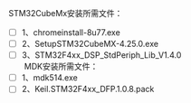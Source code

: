  STM32CubeMx安装所需文件：  
- [ ] 1、chromeinstall-8u77.exe  
- [ ] 2、SetupSTM32CubeMX-4.25.0.exe  
- [ ] 3、STM32F4xx_DSP_StdPeriph_Lib_V1.4.0  
 MDK安装所需文件：  
- [ ] 1、mdk514.exe  
- [ ] 2、Keil.STM32F4xx_DFP.1.0.8.pack